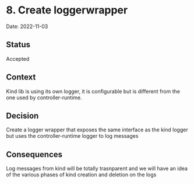 # 8. Create loggerwrapper

Date: 2022-11-03

## Status

Accepted

## Context

Kind lib is using its own logger, it is configurable but is different from the one used by controller-runtime.

## Decision

Create a logger wrapper that exposes the same interface as the kind logger but uses the controller-runtime logger to log messages

## Consequences

Log messages from kind will be totally trasnparent and we will have an idea of the various phases of kind creation and deletion on the logs
